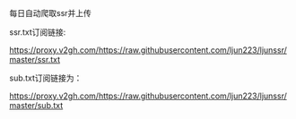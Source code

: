 每日自动爬取ssr并上传

ssr.txt订阅链接:

https://proxy.v2gh.com/https://raw.githubusercontent.com/ljun223/ljunssr/master/ssr.txt


sub.txt订阅链接为：

https://proxy.v2gh.com/https://raw.githubusercontent.com/ljun223/ljunssr/master/sub.txt


